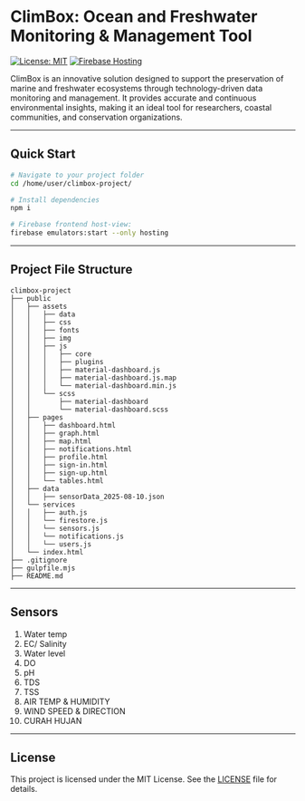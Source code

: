 # ClimBox: Ocean and Freshwater Monitoring & Management Tool

[![License: MIT](https://img.shields.io/badge/License-MIT-yellow.svg)](https://opensource.org/licenses/MIT)
[![Firebase Hosting](https://img.shields.io/badge/Hosted%20on-Firebase-orange?style=flat-square)](https://firebase.google.com/products/hosting)

ClimBox is an innovative solution designed to support the preservation of marine and freshwater ecosystems through technology-driven data monitoring and management. It provides accurate and continuous environmental insights, making it an ideal tool for researchers, coastal communities, and conservation organizations.

---

## Quick Start

```bash
# Navigate to your project folder
cd /home/user/climbox-project/

# Install dependencies
npm i

# Firebase frontend host-view:
firebase emulators:start --only hosting
```

---

## Project File Structure

```
climbox-project
├── public
│   ├── assets
│   │   ├── data
│   │   ├── css
│   │   ├── fonts
│   │   ├── img
│   │   ├── js
│   │   │   ├── core
│   │   │   ├── plugins
│   │   │   ├── material-dashboard.js
│   │   │   ├── material-dashboard.js.map
│   │   │   └── material-dashboard.min.js
│   │   └── scss
│   │       ├── material-dashboard
│   │       └── material-dashboard.scss
│   ├── pages
│   │   ├── dashboard.html
│   │   ├── graph.html
│   │   ├── map.html
│   │   ├── notifications.html
│   │   ├── profile.html
│   │   ├── sign-in.html
│   │   ├── sign-up.html
│   │   └── tables.html
│   ├── data
│   │   ├── sensorData_2025-08-10.json
│   └── services
│   │   ├── auth.js
│   │   └── firestore.js
│   │   └── sensors.js
│   │   └── notifications.js
│   │   └── users.js
│   └── index.html
├── .gitignore
├── gulpfile.mjs
├── README.md
```
---

## Sensors

1. Water temp
2. EC/ Salinity
3. Water level
4. DO
5. pH
6. TDS
7. TSS
8. AIR TEMP & HUMIDITY
9. WIND SPEED & DIRECTION
10. CURAH HUJAN

---

## License

This project is licensed under the MIT License. See the [LICENSE](https://opensource.org/licenses/MIT) file for details.

